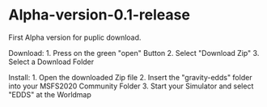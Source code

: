 # Alpha-version-0.1-release
First Alpha version for puplic download. 

Download: 1. Press on the green "open" Button
          2. Select "Download Zip"
          3. Select a Download Folder

Install: 1. Open the downloaded Zip file
         2. Insert the "gravity-edds" folder into your MSFS2020 Community Folder
         3. Start your Simulator and select "EDDS" at the Worldmap
